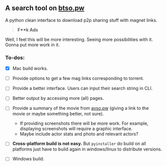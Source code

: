 ## A search tool on [btso.pw](https://btso.pw)

A python clean interface to download p2p sharing stuff with magnet links. 

> **F\*\*k Ads** 

Well, I feel this will be more interesting. Seeing more possibilities with it. Gonna put more work in it.

### To-dos:
- [x] Mac build works.
- [ ] Provide options to get a few mag links corresponding to torrent.
- [ ] Provide a better interface. Users can input their search string in CLI.
- [ ] Better output by accessing more (all) pages.
- [ ] Provide a summary of the movie from [avso.pw](www.avso.pw) (giving a link to the movie or maybe something better, not sure).
  - If providing screenshots there will be more work. For example, displaying screenshots will require a graphic interface.
  - Maybe include actor stats and photo and relevant actors?
- [ ] **Cross-platform build is not easy.** But `pyinstaller` do build on all platforms just have to build again in windows/linux to distribute versions.
- [ ] Windows build.


